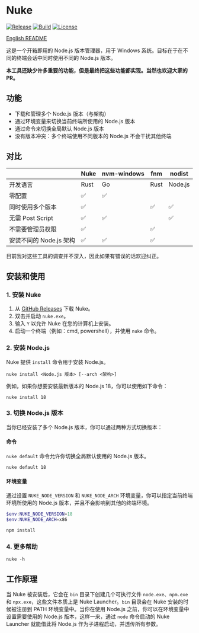 # Nuke

[![Release](https://img.shields.io/github/v/release/wspl/nuke?include_prereleases)](https://github.com/wspl/nuke/releases)
[![Build](https://github.com/wspl/nuke/actions/workflows/build.yml/badge.svg?branch=master)](https://github.com/wspl/nuke/actions/workflows/build.yml)
[![License](https://img.shields.io/github/license/wspl/nuke)](https://github.com/wspl/nuke/blob/master/LICENSE)

[English README](./README.md)

这是一个开箱即用的 Node.js 版本管理器，用于 Windows 系统。目标在于在不同的终端会话中同时使用不同的 Node.js 版本。

**本工具还缺少许多重要的功能，但是最终把这些功能都实现。当然也欢迎大家的 PR。**

## 功能
- 下载和管理多个 Node.js 版本（与架构）
- 通过环境变量来切换当前终端所使用的 Node.js 版本
- 通过命令来切换全局默认 Node.js 版本
- 没有版本冲突：多个终端使用不同版本的 Node.js 不会干扰其他终端

## 对比
|                                   | Nuke | nvm-windows | fnm  | nodist  |
|-----------------------------------|------|-------------|------|---------|
| 开发语言                          | Rust | Go          | Rust | Node.js |
| 零配置                | ✅  | ✅          |      |         |
| 同时使用多个版本 | ✅  |             | ✅   | ✅     |
| 无需 Post Script           | ✅  | ✅          |      | ✅     |
| 不需要管理员权限   | ✅  |             | ✅   |         |
| 安装不同的 Node.js 架构        | ✅  | ✅          | ✅   |         |

目前我对这些工具的调查并不深入，因此如果有错误的话欢迎纠正。

## 安装和使用
### 1. 安装 Nuke
1. 从 [GitHub Releases](https://github.com/wspl/nuke/releases) 下载 Nuke。
2. 双击并启动 `nuke.exe`。
3. 输入 `Y` 以允许 Nuke 在您的计算机上安装。
4. 启动一个终端（例如：cmd, powershell），并使用 `nuke` 命令。

### 2. 安装 Node.js
Nuke 提供 `install` 命令用于安装 Node.js。
```
nuke install <Node.js 版本> [--arch <架构>]
```
例如，如果你想要安装最新版本的 Node.js 18，你可以使用如下命令：
```
nuke install 18
```
### 3. 切换 Node.js 版本
当你已经安装了多个 Node.js 版本，你可以通过两种方式切换版本：
#### 命令
`nuke default` 命令允许你切换全局默认使用的 Node.js 版本。
```
nuke default 18
```
#### 环境变量
通过设置 `NUKE_NODE_VERSION` 和 `NUKE_NODE_ARCH` 环境变量，你可以指定当前终端环境所使用的 Node.js 版本，并且不会影响到其他的终端环境。
```powershell
$env:NUKE_NODE_VERSION=18
$env:NUKE_NODE_ARCH=x86

npm install
```
### 4. 更多帮助
```
nuke -h
```

## 工作原理
当 Nuke 被安装后，它会在 `bin` 目录下创建几个可执行文件 `node.exe`、`npm.exe` 和 `npx.exe`，这些文件本质上是 Nuke Launcher。`bin` 目录会在 Nuke 安装的时候被注册到 PATH 环境变量中。当你在使用 Node.js 之前，你可以在环境变量中设置需要使用的 Node.js 版本，这样一来，通过 `node` 命令启动的 Nuke Launcher 就能借此将 Node.js 作为子进程启动，并透传所有参数。